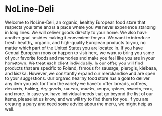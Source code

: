# NoLine-Deli

Welcome to NoLine-Deli, an organic, healthy European food store that respects your time and is a place where you will never experience standing in long lines. We will deliver goods directly to your home. We also have another goal besides making it convenient for you. We want to introduce fresh, healthy, organic, and high-quality European products to you, no matter which part of the United States you are located in. If you have Central European roots or happen to visit here, we want to bring you some of your favorite foods and memories and make you feel like you are in your hometown. We treat each client individually. In our offer, you will find products that are specific to Poland, famous for sausage, pierogis, kielbasa, and kiszka. However, we constantly expand our merchandise and are open to your suggestions. Our organic healthy food store has a goal to deliver any item you ask for from the variety we have to offer: breads, coffees, desserts, baking, dry goods, sauces, snacks, soups, spices, sweets, teas, and more. In case you have individual needs that go beyond the list of our items, please let us know, and we will try to find them for you. If you are creating a party and need some advice about the menu, we might help as well.
